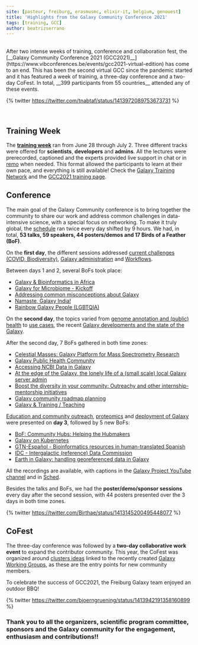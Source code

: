 ```yaml
---
site: [pasteur, freiburg, erasmusmc, elixir-it, belgium, genouest]
title: 'Highlights from the Galaxy Community Conference 2021'
tags: [training, GCC]
author: beatrizserrano
---
```


<br>
After two intense weeks of training, conference and collaboration fest, the [__Galaxy Community Conference 2021 (GCC2021)__](https://www.vibconferences.be/events/gcc2021-virtual-edition) has come to an end. This has been the second virtual GCC since the pandemic started and it has featured a week of training, a three-day conference and a two-day CoFest. In total, __399 participants from 55 countries__ attended any of these events.

{% twitter https://twitter.com/tnabtaf/status/1413972089753673731 %}

<br>

## Training Week

The [__training week__](https://galaxyproject.org/events/gcc2021/training/) ran from June 28 through July 2. Three different tracks were offered for __scientists__, __developers__ and __admins__. All the lectures were prerecorded, captioned and the experts provided live support in chat or in [remo](https://remo.co/) when needed. This format allowed the participants to learn at their own pace, and everything is still available! Check the [Galaxy Training Network](https://training.galaxyproject.org/) and the [GCC2021 training page](https://galaxyproject.org/events/gcc2021/training/).

## Conference

The main goal of the Galaxy Community conference is to bring together the community to share our work and address common challenges in data-intensive science, with a special focus on networking. To make it truly global, the [schedule](https://gcc2021.sched.com/) ran twice every day shifted by 9 hours. We had, in total, __53 talks, 59 speakers, 44 posters/demos and 17 Birds of a Feather (BoF)__.

On the __first day__, the different sessions addressed [current challenges (COVID, Biodiversity)](https://gcc2021.sched.com/event/ih0L/emea-apac-session-1), [Galaxy administration](https://gcc2021.sched.com/event/ih0U/emea-apac-session-2) and [Workflows](https://gcc2021.sched.com/event/ih0j/emea-apac-session-3).

Between days 1 and 2, several BoFs took place:
- [Galaxy & Bioinformatics in Africa](https://gcc2021.sched.com/event/kBmc/bof-galaxy-bioinformatics-in-africa)
- [Galaxy for Microbiome - Kickoff](https://gcc2021.sched.com/event/k72Z/bof-galaxy-for-microbiome-kickoff)
- [Addressing common misconceptions about Galaxy](https://gcc2021.sched.com/event/k73y/bof-addressing-common-misconceptions-about-galaxy)
- [Namaste, Galaxy India!](https://gcc2021.sched.com/event/kLwE/bof-namaste-galaxy-india)
- [Rainbow Galaxy People (LGBTQIA)](https://gcc2021.sched.com/event/kH79/bof-rainbow-galaxy-people-lgbtqia)

On the __second day__, the topics varied from [genome annotation and (public) health](https://gcc2021.sched.com/event/ihol/emea-apac-session-4) to [use cases](https://gcc2021.sched.com/event/ihox/emea-apac-session-5), the recent [Galaxy developments and the state of the Galaxy](https://gcc2021.sched.com/event/ihpC/emea-apac-session-6).

After the second day, 7 BoFs gathered in both time zones:
- [Celestial Masses: Galaxy Platform for Mass Spectrometry Research](https://gcc2021.sched.com/event/k735/bof-celestial-masses-galaxy-platform-for-mass-spectrometry-research)
- [Galaxy Public Health Community](https://gcc2021.sched.com/event/kDfq/bof-galaxy-public-health-community)
- [Accessing NCBI Data in Galaxy](https://gcc2021.sched.com/event/kIN9/bof-accessing-ncbi-data-in-galaxy)
- [At the edge of the Galaxy, the lonely life of a (small scale) local Galaxy server admin](https://gcc2021.sched.com/event/k73m/bof-at-the-edge-of-the-galaxy-the-lonely-life-of-a-small-scale-local-galaxy-server-admin)
- [Boost the diversity in your community: Outreachy and other internship-mentorship initiatives](https://gcc2021.sched.com/event/kGmX/bof-boost-the-diversity-in-your-community-outreachy-and-other-internship-mentorship-initiatives)
- [Galaxy community roadmap planning](https://gcc2021.sched.com/event/kFK5/bof-galaxy-community-roadmap-planning)
- [Galaxy & Training / Teaching](https://gcc2021.sched.com/event/kFyJ/bof-galaxy-training-teaching)


[Education and community outreach](https://gcc2021.sched.com/event/ihq4/emea-apac-session-7), [proteomics](https://gcc2021.sched.com/event/ihqG/emea-apac-session-8) and [deployment of Galaxy](https://gcc2021.sched.com/event/ihqV/emea-apac-session-9) were presented on __day 3__, followed by 5 new BoFs:

- [BoF: Community Hubs: Helping the Hubmakers](https://gcc2021.sched.com/event/kfjK/bof-community-hubs-helping-the-hubmakers)
- [Galaxy on Kubernetes](https://gcc2021.sched.com/event/kSHZ/bof-galaxy-on-kubernetes)
- [GTN-Español -  Bioinformatics resources in human-translated Spanish](https://gcc2021.sched.com/event/kFAN/bof-gtn-espanol-bioinformatics-resources-in-human-translated-spanish)
- [IDC -  Intergalactic (reference) Data Commission](https://gcc2021.sched.com/event/k8Wj/bof-idc-intergalactic-reference-data-commission)
- [Earth in Galaxy: handling georeferenced data in Galaxy](https://gcc2021.sched.com/event/kbz7/bof-earth-in-galaxy-handling-georeferenced-data-in-galaxy)

All the recordings are available, with captions in the [Galaxy Project YouTube channel](https://www.youtube.com/channel/UCwoMMZPbz1L9AZzvIvrvqYA) and in [Sched](https://gcc2021.sched.com/).

Besides the talks and BoFs, we had the __poster/demo/sponsor sessions__ every day after the second session, with 44 posters presented over the 3 days in both time zones.

{% twitter https://twitter.com/Birthae/status/1413145200495448077 %}
<br>

## CoFest

The three-day conference was followed by a __two-day collaborative work event__ to expand the contributor community. This year, the CoFest was organized around [clusters ideas](https://docs.google.com/document/d/1c0L4mc7s2JOx0uq6HGP3QE3V5Za20GfCh1e-KKbOoV4/edit#) linked to the recently created [Galaxy Working Groups](https://galaxyproject.org/community/wg/), as these are the entry points for new community members.

To celebrate the success of GCC2021, the Freiburg Galaxy team enjoyed an outdoor BBQ!

{% twitter https://twitter.com/bjoerngruening/status/1413942191358160899 %}
<br>

### Thank you to all the organizers, scientific program committee, sponsors and the Galaxy community for the engagement, enthusiasm and contributions!!


